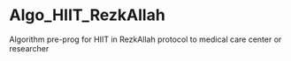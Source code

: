 # Algo_HIIT_RezkAllah
Algorithm pre-prog for HIIT in RezkAllah protocol to medical care center or researcher
